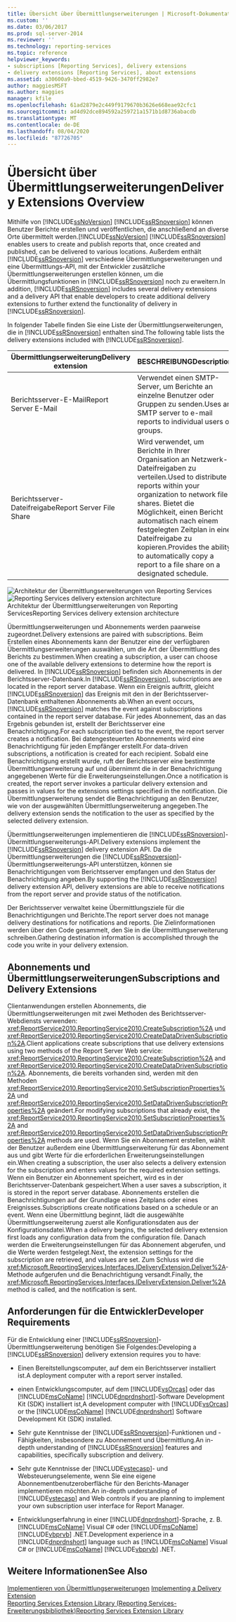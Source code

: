 ```yaml
---
title: Übersicht über Übermittlungserweiterungen | Microsoft-Dokumentation
ms.custom: ''
ms.date: 03/06/2017
ms.prod: sql-server-2014
ms.reviewer: ''
ms.technology: reporting-services
ms.topic: reference
helpviewer_keywords:
- subscriptions [Reporting Services], delivery extensions
- delivery extensions [Reporting Services], about extensions
ms.assetid: a30600a9-bbed-4519-9426-3470ff2982e7
author: maggiesMSFT
ms.author: maggies
manager: kfile
ms.openlocfilehash: 61ad2879e2c449f9179670b3626e668eae92cfc1
ms.sourcegitcommit: ad4d92dce894592a259721a1571b1d8736abacdb
ms.translationtype: MT
ms.contentlocale: de-DE
ms.lasthandoff: 08/04/2020
ms.locfileid: "87726705"
---
```

# <a name="delivery-extensions-overview"></a><span data-ttu-id="e2297-102">Übersicht über Übermittlungserweiterungen</span><span class="sxs-lookup"><span data-stu-id="e2297-102">Delivery Extensions Overview</span></span>
  <span data-ttu-id="e2297-103">Mithilfe von [!INCLUDE[ssNoVersion](../../../includes/ssnoversion-md.md)] [!INCLUDE[ssRSnoversion](../../../includes/ssrsnoversion-md.md)] können Benutzer Berichte erstellen und veröffentlichen, die anschließend an diverse Orte übermittelt werden.</span><span class="sxs-lookup"><span data-stu-id="e2297-103">[!INCLUDE[ssNoVersion](../../../includes/ssnoversion-md.md)] [!INCLUDE[ssRSnoversion](../../../includes/ssrsnoversion-md.md)] enables users to create and publish reports that, once created and published, can be delivered to various locations.</span></span> <span data-ttu-id="e2297-104">Außerdem enthält [!INCLUDE[ssRSnoversion](../../../includes/ssrsnoversion-md.md)] verschiedene Übermittlungserweiterungen und eine Übermittlungs-API, mit der Entwickler zusätzliche Übermittlungserweiterungen erstellen können, um die Übermittlungsfunktionen in [!INCLUDE[ssRSnoversion](../../../includes/ssrsnoversion-md.md)] noch zu erweitern.</span><span class="sxs-lookup"><span data-stu-id="e2297-104">In addition, [!INCLUDE[ssRSnoversion](../../../includes/ssrsnoversion-md.md)] includes several delivery extensions and a delivery API that enable developers to create additional delivery extensions to further extend the functionality of delivery in [!INCLUDE[ssRSnoversion](../../../includes/ssrsnoversion-md.md)].</span></span>  
  
 <span data-ttu-id="e2297-105">In folgender Tabelle finden Sie eine Liste der Übermittlungserweiterungen, die in [!INCLUDE[ssRSnoversion](../../../includes/ssrsnoversion-md.md)] enthalten sind.</span><span class="sxs-lookup"><span data-stu-id="e2297-105">The following table lists the delivery extensions included with [!INCLUDE[ssRSnoversion](../../../includes/ssrsnoversion-md.md)].</span></span>  
  
|<span data-ttu-id="e2297-106">Übermittlungserweiterung</span><span class="sxs-lookup"><span data-stu-id="e2297-106">Delivery extension</span></span>|<span data-ttu-id="e2297-107">BESCHREIBUNG</span><span class="sxs-lookup"><span data-stu-id="e2297-107">Description</span></span>|  
|------------------------|-----------------|  
|<span data-ttu-id="e2297-108">Berichtsserver-E-Mail</span><span class="sxs-lookup"><span data-stu-id="e2297-108">Report Server E-Mail</span></span>|<span data-ttu-id="e2297-109">Verwendet einen SMTP-Server, um Berichte an einzelne Benutzer oder Gruppen zu senden.</span><span class="sxs-lookup"><span data-stu-id="e2297-109">Uses an SMTP server to e-mail reports to individual users or groups.</span></span>|  
|<span data-ttu-id="e2297-110">Berichtsserver-Dateifreigabe</span><span class="sxs-lookup"><span data-stu-id="e2297-110">Report Server File Share</span></span>|<span data-ttu-id="e2297-111">Wird verwendet, um Berichte in Ihrer Organisation an Netzwerk-Dateifreigaben zu verteilen.</span><span class="sxs-lookup"><span data-stu-id="e2297-111">Used to distribute reports within your organization to network file shares.</span></span> <span data-ttu-id="e2297-112">Bietet die Möglichkeit, einen Bericht automatisch nach einem festgelegten Zeitplan in eine Dateifreigabe zu kopieren.</span><span class="sxs-lookup"><span data-stu-id="e2297-112">Provides the ability to automatically copy a report to a file share on a designated schedule.</span></span>|  
  
 <span data-ttu-id="e2297-113">![Architektur der Übermittlungserweiterungen von Reporting Services](../../media/bk-reportservicedelivery.gif "Architektur der Übermittlungserweiterungen von Reporting Services")</span><span class="sxs-lookup"><span data-stu-id="e2297-113">![Reporting Services delivery extension architecture](../../media/bk-reportservicedelivery.gif "Reporting Services delivery extension architecture")</span></span>  
<span data-ttu-id="e2297-114">Architektur der Übermittlungserweiterungen von Reporting Services</span><span class="sxs-lookup"><span data-stu-id="e2297-114">Reporting Services delivery extension architecture</span></span>  
  
 <span data-ttu-id="e2297-115">Übermittlungserweiterungen und Abonnements werden paarweise zugeordnet.</span><span class="sxs-lookup"><span data-stu-id="e2297-115">Delivery extensions are paired with subscriptions.</span></span> <span data-ttu-id="e2297-116">Beim Erstellen eines Abonnements kann der Benutzer eine der verfügbaren Übermittlungserweiterungen auswählen, um die Art der Übermittlung des Berichts zu bestimmen.</span><span class="sxs-lookup"><span data-stu-id="e2297-116">When creating a subscription, a user can choose one of the available delivery extensions to determine how the report is delivered.</span></span> <span data-ttu-id="e2297-117">In [!INCLUDE[ssRSnoversion](../../../includes/ssrsnoversion-md.md)] befinden sich Abonnements in der Berichtsserver-Datenbank.</span><span class="sxs-lookup"><span data-stu-id="e2297-117">In [!INCLUDE[ssRSnoversion](../../../includes/ssrsnoversion-md.md)], subscriptions are located in the report server database.</span></span> <span data-ttu-id="e2297-118">Wenn ein Ereignis auftritt, gleicht [!INCLUDE[ssRSnoversion](../../../includes/ssrsnoversion-md.md)] das Ereignis mit den in der Berichtsserver-Datenbank enthaltenen Abonnements ab.</span><span class="sxs-lookup"><span data-stu-id="e2297-118">When an event occurs, [!INCLUDE[ssRSnoversion](../../../includes/ssrsnoversion-md.md)] matches the event against subscriptions contained in the report server database.</span></span> <span data-ttu-id="e2297-119">Für jedes Abonnement, das an das Ergebnis gebunden ist, erstellt der Berichtsserver eine Benachrichtigung.</span><span class="sxs-lookup"><span data-stu-id="e2297-119">For each subscription tied to the event, the report server creates a notification.</span></span> <span data-ttu-id="e2297-120">Bei datengesteuerten Abonnements wird eine Benachrichtigung für jeden Empfänger erstellt.</span><span class="sxs-lookup"><span data-stu-id="e2297-120">For data-driven subscriptions, a notification is created for each recipient.</span></span> <span data-ttu-id="e2297-121">Sobald eine Benachrichtigung erstellt wurde, ruft der Berichtsserver eine bestimmte Übermittlungserweiterung auf und übernimmt die in der Benachrichtigung angegebenen Werte für die Erweiterungseinstellungen.</span><span class="sxs-lookup"><span data-stu-id="e2297-121">Once a notification is created, the report server invokes a particular delivery extension and passes in values for the extensions settings specified in the notification.</span></span> <span data-ttu-id="e2297-122">Die Übermittlungserweiterung sendet die Benachrichtigung an den Benutzer, wie von der ausgewählten Übermittlungserweiterung angegeben.</span><span class="sxs-lookup"><span data-stu-id="e2297-122">The delivery extension sends the notification to the user as specified by the selected delivery extension.</span></span>  
  
 <span data-ttu-id="e2297-123">Übermittlungserweiterungen implementieren die [!INCLUDE[ssRSnoversion](../../../includes/ssrsnoversion-md.md)]-Übermittlungserweiterungs-API.</span><span class="sxs-lookup"><span data-stu-id="e2297-123">Delivery extensions implement the [!INCLUDE[ssRSnoversion](../../../includes/ssrsnoversion-md.md)] delivery extension API.</span></span> <span data-ttu-id="e2297-124">Da die Übermittlungserweiterungen die [!INCLUDE[ssRSnoversion](../../../includes/ssrsnoversion-md.md)]-Übermittlungserweiterungs-API unterstützen, können sie Benachrichtigungen vom Berichtsserver empfangen und den Status der Benachrichtigung angeben.</span><span class="sxs-lookup"><span data-stu-id="e2297-124">By supporting the [!INCLUDE[ssRSnoversion](../../../includes/ssrsnoversion-md.md)] delivery extension API, delivery extensions are able to receive notifications from the report server and provide status of the notification.</span></span>  
  
 <span data-ttu-id="e2297-125">Der Berichtsserver verwaltet keine Übermittlungsziele für die Benachrichtigungen und Berichte.</span><span class="sxs-lookup"><span data-stu-id="e2297-125">The report server does not manage delivery destinations for notifications and reports.</span></span> <span data-ttu-id="e2297-126">Die Zielinformationen werden über den Code gesammelt, den Sie in die Übermittlungserweiterung schreiben.</span><span class="sxs-lookup"><span data-stu-id="e2297-126">Gathering destination information is accomplished through the code you write in your delivery extension.</span></span>  
  
## <a name="subscriptions-and-delivery-extensions"></a><span data-ttu-id="e2297-127">Abonnements und Übermittlungserweiterungen</span><span class="sxs-lookup"><span data-stu-id="e2297-127">Subscriptions and Delivery Extensions</span></span>  
 <span data-ttu-id="e2297-128">Clientanwendungen erstellen Abonnements, die Übermittlungserweiterungen mit zwei Methoden des Berichtsserver-Webdiensts verwenden: <xref:ReportService2010.ReportingService2010.CreateSubscription%2A> und <xref:ReportService2010.ReportingService2010.CreateDataDrivenSubscription%2A>.</span><span class="sxs-lookup"><span data-stu-id="e2297-128">Client applications create subscriptions that use delivery extensions using two methods of the Report Server Web service: <xref:ReportService2010.ReportingService2010.CreateSubscription%2A> and <xref:ReportService2010.ReportingService2010.CreateDataDrivenSubscription%2A>.</span></span> <span data-ttu-id="e2297-129">Abonnements, die bereits vorhanden sind, werden mit den Methoden <xref:ReportService2010.ReportingService2010.SetSubscriptionProperties%2A> und <xref:ReportService2010.ReportingService2010.SetDataDrivenSubscriptionProperties%2A> geändert.</span><span class="sxs-lookup"><span data-stu-id="e2297-129">For modifying subscriptions that already exist, the <xref:ReportService2010.ReportingService2010.SetSubscriptionProperties%2A> and <xref:ReportService2010.ReportingService2010.SetDataDrivenSubscriptionProperties%2A> methods are used.</span></span> <span data-ttu-id="e2297-130">Wenn Sie ein Abonnement erstellen, wählt der Benutzer außerdem eine Übermittlungserweiterung für das Abonnement aus und gibt Werte für die erforderlichen Erweiterungseinstellungen ein.</span><span class="sxs-lookup"><span data-stu-id="e2297-130">When creating a subscription, the user also selects a delivery extension for the subscription and enters values for the required extension settings.</span></span> <span data-ttu-id="e2297-131">Wenn ein Benutzer ein Abonnement speichert, wird es in der Berichtsserver-Datenbank gespeichert.</span><span class="sxs-lookup"><span data-stu-id="e2297-131">When a user saves a subscription, it is stored in the report server database.</span></span> <span data-ttu-id="e2297-132">Abonnements erstellen die Benachrichtigungen auf der Grundlage eines Zeitplans oder eines Ereignisses.</span><span class="sxs-lookup"><span data-stu-id="e2297-132">Subscriptions create notifications based on a schedule or an event.</span></span> <span data-ttu-id="e2297-133">Wenn eine Übermittlung beginnt, lädt die ausgewählte Übermittlungserweiterung zuerst alle Konfigurationsdaten aus der Konfigurationsdatei.</span><span class="sxs-lookup"><span data-stu-id="e2297-133">When a delivery begins, the selected delivery extension first loads any configuration data from the configuration file.</span></span> <span data-ttu-id="e2297-134">Danach werden die Erweiterungseinstellungen für das Abonnement abgerufen, und die Werte werden festgelegt.</span><span class="sxs-lookup"><span data-stu-id="e2297-134">Next, the extension settings for the subscription are retrieved, and values are set.</span></span> <span data-ttu-id="e2297-135">Zum Schluss wird die <xref:Microsoft.ReportingServices.Interfaces.IDeliveryExtension.Deliver%2A>-Methode aufgerufen und die Benachrichtigung versandt.</span><span class="sxs-lookup"><span data-stu-id="e2297-135">Finally, the <xref:Microsoft.ReportingServices.Interfaces.IDeliveryExtension.Deliver%2A> method is called, and the notification is sent.</span></span>  
  
## <a name="developer-requirements"></a><span data-ttu-id="e2297-136">Anforderungen für die Entwickler</span><span class="sxs-lookup"><span data-stu-id="e2297-136">Developer Requirements</span></span>  
 <span data-ttu-id="e2297-137">Für die Entwicklung einer [!INCLUDE[ssRSnoversion](../../../includes/ssrsnoversion-md.md)]-Übermittlungserweiterung benötigen Sie Folgendes:</span><span class="sxs-lookup"><span data-stu-id="e2297-137">Developing a [!INCLUDE[ssRSnoversion](../../../includes/ssrsnoversion-md.md)] delivery extension requires you to have:</span></span>  
  
-   <span data-ttu-id="e2297-138">Einen Bereitstellungscomputer, auf dem ein Berichtsserver installiert ist.</span><span class="sxs-lookup"><span data-stu-id="e2297-138">A deployment computer with a report server installed.</span></span>  
  
-   <span data-ttu-id="e2297-139">einen Entwicklungscomputer, auf dem [!INCLUDE[vsOrcas](../../../includes/vsorcas-md.md)] oder das [!INCLUDE[msCoName](../../../includes/msconame-md.md)] [!INCLUDE[dnprdnshort](../../../includes/dnprdnshort-md.md)]-Software Development Kit (SDK) installiert ist,</span><span class="sxs-lookup"><span data-stu-id="e2297-139">A development computer with [!INCLUDE[vsOrcas](../../../includes/vsorcas-md.md)] or the [!INCLUDE[msCoName](../../../includes/msconame-md.md)] [!INCLUDE[dnprdnshort](../../../includes/dnprdnshort-md.md)] Software Development Kit (SDK) installed.</span></span>  
  
-   <span data-ttu-id="e2297-140">Sehr gute Kenntnisse der [!INCLUDE[ssRSnoversion](../../../includes/ssrsnoversion-md.md)]-Funktionen und -Fähigkeiten, insbesondere zu Abonnement und Übermittlung.</span><span class="sxs-lookup"><span data-stu-id="e2297-140">An in-depth understanding of [!INCLUDE[ssRSnoversion](../../../includes/ssrsnoversion-md.md)] features and capabilities, specifically subscription and delivery.</span></span>  
  
-   <span data-ttu-id="e2297-141">Sehr gute Kenntnisse der [!INCLUDE[vstecasp](../../../includes/vstecasp-md.md)]- und Websteuerungselemente, wenn Sie eine eigene Abonnementbenutzeroberfläche für den Berichts-Manager implementieren möchten.</span><span class="sxs-lookup"><span data-stu-id="e2297-141">An in-depth understanding of [!INCLUDE[vstecasp](../../../includes/vstecasp-md.md)] and Web controls if you are planning to implement your own subscription user interface for Report Manager.</span></span>  
  
-   <span data-ttu-id="e2297-142">Entwicklungserfahrung in einer [!INCLUDE[dnprdnshort](../../../includes/dnprdnshort-md.md)]-Sprache, z. B. [!INCLUDE[msCoName](../../../includes/msconame-md.md)] Visual C# oder [!INCLUDE[msCoName](../../../includes/msconame-md.md)] [!INCLUDE[vbprvb](../../../includes/vbprvb-md.md)] .NET.</span><span class="sxs-lookup"><span data-stu-id="e2297-142">Development experience in a [!INCLUDE[dnprdnshort](../../../includes/dnprdnshort-md.md)] language such as [!INCLUDE[msCoName](../../../includes/msconame-md.md)] Visual C# or [!INCLUDE[msCoName](../../../includes/msconame-md.md)] [!INCLUDE[vbprvb](../../../includes/vbprvb-md.md)] .NET.</span></span>  
  
## <a name="see-also"></a><span data-ttu-id="e2297-143">Weitere Informationen</span><span class="sxs-lookup"><span data-stu-id="e2297-143">See Also</span></span>  
 <span data-ttu-id="e2297-144">[Implementieren von Übermittlungserweiterungen](../delivery-extension/implementing-a-delivery-extension.md) </span><span class="sxs-lookup"><span data-stu-id="e2297-144">[Implementing a Delivery Extension](../delivery-extension/implementing-a-delivery-extension.md) </span></span>  
 [<span data-ttu-id="e2297-145">Reporting Services Extension Library (Reporting Services-Erweiterungsbibliothek)</span><span class="sxs-lookup"><span data-stu-id="e2297-145">Reporting Services Extension Library</span></span>](../reporting-services-extension-library.md)  
  
  
